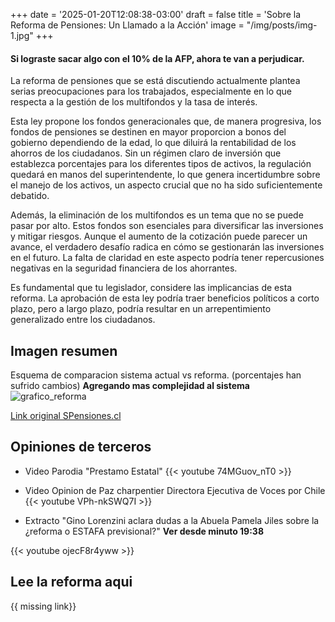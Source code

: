 +++
date = '2025-01-20T12:08:38-03:00'
draft = false
title = 'Sobre la Reforma de Pensiones: Un Llamado a la Acción'
image = "/img/posts/img-1.jpg"
+++

####  Si lograste sacar algo con el 10% de la AFP, ahora te van a perjudicar.
La reforma de pensiones que se está discutiendo actualmente plantea serias preocupaciones para los trabajados, especialmente en lo que respecta a la gestión de los multifondos y la tasa de interés. 

Esta ley propone los fondos generacionales que, de manera progresiva, los fondos de pensiones se destinen en mayor proporcion a bonos del gobierno dependiendo de la edad, lo que diluirá la rentabilidad de los ahorros de los ciudadanos. Sin un régimen claro de inversión que establezca porcentajes para los diferentes tipos de activos, la regulación quedará en manos del superintendente, lo que genera incertidumbre sobre el manejo de los activos, un aspecto crucial que no ha sido suficientemente debatido.

Además, la eliminación de los multifondos es un tema que no se puede pasar por alto. Estos fondos son esenciales para diversificar las inversiones y mitigar riesgos. Aunque el aumento de la cotización puede parecer un avance, el verdadero desafío radica en cómo se gestionarán las inversiones en el futuro. La falta de claridad en este aspecto podría tener repercusiones negativas en la seguridad financiera de los ahorrantes.

Es fundamental que tu legislador, considere las implicancias de esta reforma. La aprobación de esta ley podría traer beneficios políticos a corto plazo, pero a largo plazo, podría resultar en un arrepentimiento generalizado entre los ciudadanos.

## Imagen resumen
Esquema de comparacion sistema actual vs reforma. (porcentajes han sufrido cambios) **Agregando mas complejidad al sistema**
![grafico_reforma](/img/posts/grafico_reforma.png)

[Link original SPensiones.cl](https://www.spensiones.cl/portal/institucional/594/articles-15608_recurso_1.pdf)

## Opiniones de terceros
- Video Parodia "Prestamo Estatal"
{{< youtube 74MGuov_nT0 >}}

- Video Opinion de Paz charpentier Directora Ejecutiva de Voces por Chile
{{< youtube VPh-nkSWQ7I >}}

- Extracto "Gino Lorenzini aclara dudas a la Abuela Pamela Jiles sobre la ¿reforma o ESTAFA previsional?"
    **Ver desde minuto 19:38**

{{< youtube ojecF8r4yww >}}



## Lee la reforma aqui

{{ missing link}}